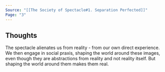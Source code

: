 ```yaml
---
Source: "[[The Society of Spectacle#1. Separation Perfected]]"
Page: "3"
---
```

## Thoughts
The spectacle alienates us from reality - from our own direct experience. We then engage in social praxis, shaping the world around these images, even though they are abstractions from reality and not reality itself. But shaping the world around them makes them real.